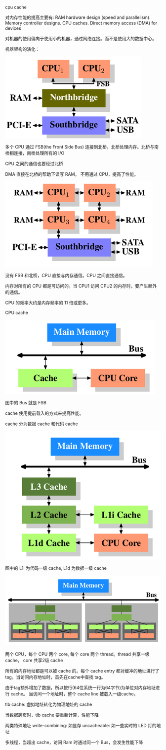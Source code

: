 cpu cache

对内存性能的提高主要有:
    RAM hardware design (speed and parallelism).
    Memory controller designs.
    CPU caches.
    Direct memory access (DMA) for devices

对机器的使用偏向于使用小的机器，通过网络连接。而不是使用大的数据中心。

机器架构的演化：

![列表](./pic/1.png)

多个 CPU 通过 FSB(the Front Side Bus) 连接到北桥，北桥处理内存。北桥与南桥相连接，南桥处理所有的 I/O

CPU 之间的通信也要经过北桥

DMA 直接在北桥的帮助下读写 RAM， 不用通过 CPU，提高了性能。

![列表](./pic/2.png)

没有 FSB 和北桥，CPU 直接与内存通信。CPU 之间直接通信。

内存对所有的 CPU 都是可访问的。当 CPU1 访问 CPU2 的内存时，要产生额外的通信。

CPU 的频率大约是内存频率的 11 倍或更多。

CPU cache

![列表](./pic/3.png)

图中的 Bus 就是 FSB

cache 使用提前载入的方式来提高性能。

cache 分为数据 cache 和代码 cache

![列表](./pic/4.png)

图中的 L1i 为代码一级 cache, L1d 为数据一级 cache

![列表](./pic/5.png)

两个 CPU，每个 CPU 两个 core, 每个 core 两个 thread。thread 共享一级 cache， core 共享2级 cache

所有的内存地址都是可以被 cache 的。每个 cache entry 都对缓冲的地址进行了 tag。当访问内存地址时，首先在cache中查找 tag。

由于tag额外增加了数据，所以按行(64位系统一行为64字节)为单位对内存地址进行 cache。 当访问一个地址时，整个 cache line 被载入一级cache。

tlb cache: 虚拟地址转化为物理地址的 cache

当数据跨页时，tlb cache 要重新计算，性能下降

两类特殊地址
 write-combining: 如显存
 uncacheable: 如一些实时的 LED 灯的地址

 多线程，当超出 cache，访问 Ram 时通过同一个 Bus，会发生性能下降
